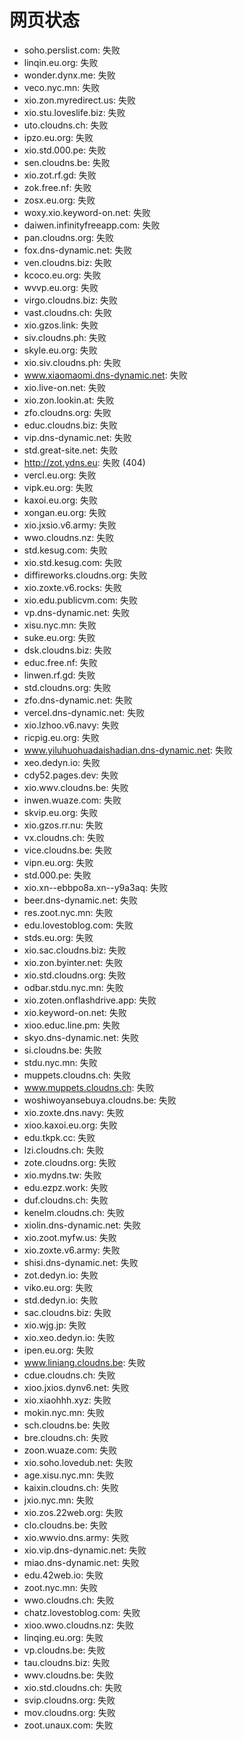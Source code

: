 # 网页状态
- soho.perslist.com: 失败
- linqin.eu.org: 失败
- wonder.dynx.me: 失败
- veco.nyc.mn: 失败
- xio.zon.myredirect.us: 失败
- xio.stu.loveslife.biz: 失败
- uto.cloudns.ch: 失败
- ipzo.eu.org: 失败
- xio.std.000.pe: 失败
- sen.cloudns.be: 失败
- xio.zot.rf.gd: 失败
- zok.free.nf: 失败
- zosx.eu.org: 失败
- woxy.xio.keyword-on.net: 失败
- daiwen.infinityfreeapp.com: 失败
- pan.cloudns.org: 失败
- fox.dns-dynamic.net: 失败
- ven.cloudns.biz: 失败
- kcoco.eu.org: 失败
- wvvp.eu.org: 失败
- virgo.cloudns.biz: 失败
- vast.cloudns.ch: 失败
- xio.gzos.link: 失败
- siv.cloudns.ph: 失败
- skyle.eu.org: 失败
- xio.siv.cloudns.ph: 失败
- www.xiaomaomi.dns-dynamic.net: 失败
- xio.live-on.net: 失败
- xio.zon.lookin.at: 失败
- zfo.cloudns.org: 失败
- educ.cloudns.biz: 失败
- vip.dns-dynamic.net: 失败
- std.great-site.net: 失败
- http://zot.ydns.eu: 失败 (404)
- vercl.eu.org: 失败
- vipk.eu.org: 失败
- kaxoi.eu.org: 失败
- xongan.eu.org: 失败
- xio.jxsio.v6.army: 失败
- wwo.cloudns.nz: 失败
- std.kesug.com: 失败
- xio.std.kesug.com: 失败
- diffireworks.cloudns.org: 失败
- xio.zoxte.v6.rocks: 失败
- xio.edu.publicvm.com: 失败
- vp.dns-dynamic.net: 失败
- xisu.nyc.mn: 失败
- suke.eu.org: 失败
- dsk.cloudns.biz: 失败
- educ.free.nf: 失败
- linwen.rf.gd: 失败
- std.cloudns.org: 失败
- zfo.dns-dynamic.net: 失败
- vercel.dns-dynamic.net: 失败
- xio.lzhoo.v6.navy: 失败
- ricpig.eu.org: 失败
- www.yiluhuohuadaishadian.dns-dynamic.net: 失败
- xeo.dedyn.io: 失败
- cdy52.pages.dev: 失败
- xio.wwv.cloudns.be: 失败
- inwen.wuaze.com: 失败
- skvip.eu.org: 失败
- xio.gzos.rr.nu: 失败
- vx.cloudns.ch: 失败
- vice.cloudns.be: 失败
- vipn.eu.org: 失败
- std.000.pe: 失败
- xio.xn--ebbpo8a.xn--y9a3aq: 失败
- beer.dns-dynamic.net: 失败
- res.zoot.nyc.mn: 失败
- edu.lovestoblog.com: 失败
- stds.eu.org: 失败
- xio.sac.cloudns.biz: 失败
- xio.zon.byinter.net: 失败
- xio.std.cloudns.org: 失败
- odbar.stdu.nyc.mn: 失败
- xio.zoten.onflashdrive.app: 失败
- xio.keyword-on.net: 失败
- xioo.educ.line.pm: 失败
- skyo.dns-dynamic.net: 失败
- si.cloudns.be: 失败
- stdu.nyc.mn: 失败
- muppets.cloudns.ch: 失败
- www.muppets.cloudns.ch: 失败
- woshiwoyansebuya.cloudns.be: 失败
- xio.zoxte.dns.navy: 失败
- xioo.kaxoi.eu.org: 失败
- edu.tkpk.cc: 失败
- lzi.cloudns.ch: 失败
- zote.cloudns.org: 失败
- xio.mydns.tw: 失败
- edu.ezpz.work: 失败
- duf.cloudns.ch: 失败
- kenelm.cloudns.ch: 失败
- xiolin.dns-dynamic.net: 失败
- xio.zoot.myfw.us: 失败
- xio.zoxte.v6.army: 失败
- shisi.dns-dynamic.net: 失败
- zot.dedyn.io: 失败
- viko.eu.org: 失败
- std.dedyn.io: 失败
- sac.cloudns.biz: 失败
- xio.wjg.jp: 失败
- xio.xeo.dedyn.io: 失败
- ipen.eu.org: 失败
- www.liniang.cloudns.be: 失败
- cdue.cloudns.ch: 失败
- xioo.jxios.dynv6.net: 失败
- xio.xiaohhh.xyz: 失败
- mokin.nyc.mn: 失败
- sch.cloudns.be: 失败
- bre.cloudns.ch: 失败
- zoon.wuaze.com: 失败
- xio.soho.lovedub.net: 失败
- age.xisu.nyc.mn: 失败
- kaixin.cloudns.ch: 失败
- jxio.nyc.mn: 失败
- xio.zos.22web.org: 失败
- clo.cloudns.be: 失败
- xio.wwvio.dns.army: 失败
- xio.vip.dns-dynamic.net: 失败
- miao.dns-dynamic.net: 失败
- edu.42web.io: 失败
- zoot.nyc.mn: 失败
- wwo.cloudns.ch: 失败
- chatz.lovestoblog.com: 失败
- xioo.wwo.cloudns.nz: 失败
- linqing.eu.org: 失败
- vp.cloudns.be: 失败
- tau.cloudns.biz: 失败
- wwv.cloudns.be: 失败
- xio.std.cloudns.ch: 失败
- svip.cloudns.org: 失败
- mov.cloudns.org: 失败
- zoot.unaux.com: 失败

